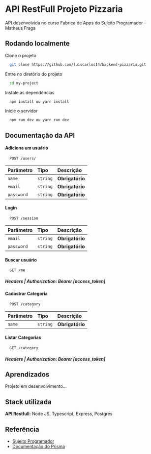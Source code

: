 
# API RestFull Projeto Pizzaria

API desenvolvida no curso Fabrica de Apps do Sujeito Programador - Matheus Fraga


## Rodando localmente

Clone o projeto

```bash
  git clone https://github.com/luiscarlos14/backend-pizzaria.git
```

Entre no diretório do projeto

```bash
  cd my-project
```

Instale as dependências

```bash
  npm install ou yarn install
```

Inicie o servidor

```bash
  npm run dev ou yarn run dev
```


## Documentação da API

#### Adiciona um usuário
```http
  POST /users/
```
| Parâmetro   | Tipo       | Descrição                           |
| :---------- | :--------- | :---------------------------------- |
| `name` | `string` | **Obrigatório** |
| `email` | `string` | **Obrigatório** |
| `password` | `string` | **Obrigatório** |

#### Login
```http
  POST /session
```
| Parâmetro   | Tipo       | Descrição                           |
| :---------- | :--------- | :---------------------------------- |
| `email` | `string` | **Obrigatório** |
| `password` | `string` | **Obrigatório** |


#### Buscar usuário
```http
  GET /me
```
##### Headers | Authorization: Bearer [access_token]


#### Cadastrar Categoria
```http
  POST /category
```
| Parâmetro   | Tipo       | Descrição                           |
| :---------- | :--------- | :---------------------------------- |
| `name` | `string` | **Obrigatório** |

#### Listar Categorias
```http
  GET /category
```
##### Headers | Authorization: Bearer [access_token]


## Aprendizados

Projeto em desenvolvimento...


## Stack utilizada


**API Restfull:** Node JS, Typescript, Express, Postgres


## Referência

 - [Sujeito Programador](https://sujeitoprogramador.com/fabricadeaplicativos/)
 - [Documentação do Prisma](https://www.prisma.io/)
 
